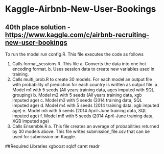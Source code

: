# Kaggle-Airbnb-New-User-Bookings

## 40th place solution - https://www.kaggle.com/c/airbnb-recruiting-new-user-bookings
To run the model run config.R. This file executes the code as follows

1.	Calls format_sessions.R. This file
    a. Converts the data into one hot encoding format.
    b. Uses session data to create new variables used in training.
2.	Calls multi_prob.R to create 30 models. For each model an output file with probability of prediction for each country is written as output file.
    a.	Model m1 with 5 seeds (All years training data, ages imputed with SQL grouping)
    b.	Model m2 with 5 seeds (All years training data, xgb imputed age)
    c.	Model m3 with 5 seeds (2014 training data, SQL imputed age)
    d.	Model m4 with 5 seeds (2014 training data, xgb imputed age)
    e.	Model m5 with 5 seeds (2014 April-June training data, SQL imputed age)
    f.	Model m6 with 5 seeds (2014 April-June training data, XGB imputed age)
3.	Calls Ensemble.R
    a.	This file creates an average of probabilities returned by 30 models above. This file writes submission_file.csv that can be used for submission on Kaggle.

##Required Libraries
xgboost
sqldf
caret
readr


